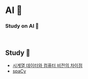 # AI 🦾
<h3>Study on AI 🥽</h3>
<br>

## Study 🔎
+   [시계열 데이터와 컴퓨터 비전의 차이점](https://github.com/dlwnsgur9242/TIL/blob/main/AI/%EC%8B%9C%EA%B3%84%EC%97%B4%20%EB%8D%B0%EC%9D%B4%ED%84%B0%EC%99%80%20%EC%BB%B4%ED%93%A8%ED%84%B0%20%EB%B9%84%EC%A0%84%EC%9D%98%20%EC%B0%A8%EC%9D%B4%EC%A0%90)
+   [spaCy](https://github.com/dlwnsgur9242/TIL/blob/main/AI/spaCy)
<br>
